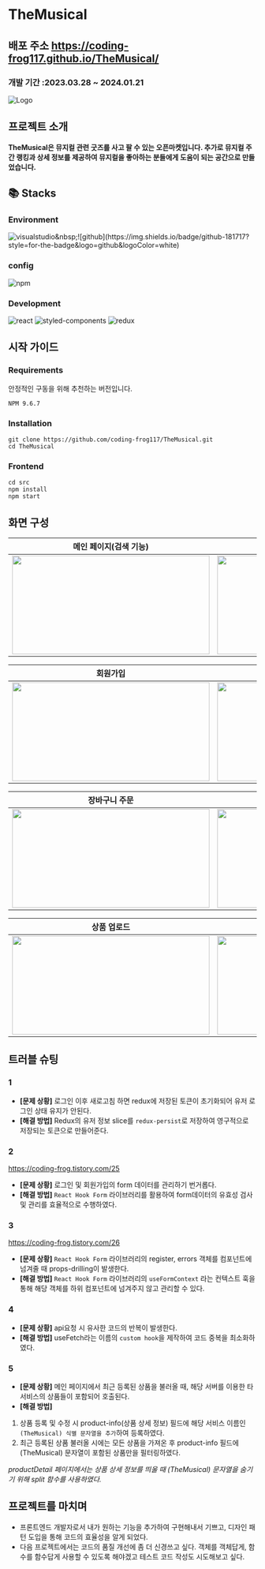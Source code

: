 # TheMusical

## 배포 주소 https://coding-frog117.github.io/TheMusical/

### 개발 기간 :2023.03.28 ~ 2024.01.21

![Logo](https://github.com/coding-frog117/TheMusical/assets/110962765/3322173b-49f0-4037-b2d3-b8f4dea398c9)

## 프로젝트 소개

**TheMusical은 뮤지컬 관련 굿즈를 사고 팔 수 있는 오픈마켓입니다.
추가로 뮤지컬 주간 랭킹과 상세 정보를 제공하여 뮤지컬을 좋아하는 분들에게 도움이 되는 공간으로 만들었습니다.**

## 📚 Stacks

### Environment

![visualstudio](https://img.shields.io/badge/visualstudiocode-007ACC?style=for-the-badge&logo=visualstudiocode&logoColor=white")&nbsp;![github](https://img.shields.io/badge/github-181717?style=for-the-badge&logo=github&logoColor=white)

### config

![npm](https://img.shields.io/badge/npm-CB3837?style=for-the-badge&logo=npm&logoColor=white)

### Development

![react](https://img.shields.io/badge/react-61DAFB?style=for-the-badge&logo=react&logoColor=black)&nbsp;![styled-components](https://img.shields.io/badge/styledcomponents-DB7093?style=for-the-badge&logo=styledcomponents&logoColor=black)&nbsp;![redux](https://img.shields.io/badge/redux-764ABC?style=for-the-badge&logo=redux&logoColor=white)

## 시작 가이드

### Requirements

안정적인 구동을 위해 추천하는 버전입니다.

```
NPM 9.6.7
```

### Installation

```
git clone https://github.com/coding-frog117/TheMusical.git
cd TheMusical
```

### Frontend

```
cd src
npm install
npm start
```

## 화면 구성

| 메인 페이지(검색 기능)                                                                                                                       | 무한 스크롤                                                                                                                                  | 뮤지컬 상세정보                                                                                                                              | top50 랭킹                                                                                                                                   |
| -------------------------------------------------------------------------------------------------------------------------------------------- | -------------------------------------------------------------------------------------------------------------------------------------------- | -------------------------------------------------------------------------------------------------------------------------------------------- | -------------------------------------------------------------------------------------------------------------------------------------------- |
| <img src= "https://github.com/coding-frog117/TheMusical/assets/110962765/fb492b5a-2d1d-440a-83d4-00ed8e32c1d7" width = "400" height="200" /> | <img src= "https://github.com/coding-frog117/TheMusical/assets/110962765/ac18a4bb-a447-49f5-acc4-b1db610ef260" width = "400" height="200" /> | <img src= "https://github.com/coding-frog117/TheMusical/assets/110962765/f5df7ecb-a0bd-4413-b4f5-f4bb3e3735c8" width = "400" height="200" /> | <img src= "https://github.com/coding-frog117/TheMusical/assets/110962765/5430ae71-770d-4b0a-b4c3-2b28883fb873" width = "400" height="200" /> |

| 회원가입                                                                                                                                     | 구매회원 로그인                                                                                                                              | 장바구니 담기                                                                                                                                | 장바구니 삭제                                                                                                                                |
| -------------------------------------------------------------------------------------------------------------------------------------------- | -------------------------------------------------------------------------------------------------------------------------------------------- | -------------------------------------------------------------------------------------------------------------------------------------------- | -------------------------------------------------------------------------------------------------------------------------------------------- |
| <img src= "https://github.com/coding-frog117/TheMusical/assets/110962765/56dfffdc-8732-4a2a-adcc-5d5b51c28382" width = "400" height="200" /> | <img src= "https://github.com/coding-frog117/TheMusical/assets/110962765/afdff78e-f47a-4e1e-9329-243d75a59be9" width = "400" height="200" /> | <img src= "https://github.com/coding-frog117/TheMusical/assets/110962765/e19927dd-394d-44f4-bddb-a53eb6d1fd67" width = "400" height="200" /> | <img src= "https://github.com/coding-frog117/TheMusical/assets/110962765/119446e1-9110-41f0-a70b-1ef5e292f141" width = "400" height="200" /> |

| 장바구니 주문                                                                                                                                | 바로주문,마이페이지                                                                                                                          | 판매회원 로그인, 대시보드                                                                                                                    |
| -------------------------------------------------------------------------------------------------------------------------------------------- | -------------------------------------------------------------------------------------------------------------------------------------------- | -------------------------------------------------------------------------------------------------------------------------------------------- |
| <img src= "https://github.com/coding-frog117/TheMusical/assets/110962765/299365cb-19b9-4b80-b322-e154694a0f67" width = "400" height="200" /> | <img src= "https://github.com/coding-frog117/TheMusical/assets/110962765/ccb28714-8fe4-4d5e-b7f6-c3d25798a44e" width = "400" height="200" /> | <img src= "https://github.com/coding-frog117/TheMusical/assets/110962765/7abd3499-7a88-49c1-b349-f2874875f6ba" width = "400" height="200" /> |

| 상품 업로드                                                                                                                                  | 상품 수정                                                                                                                                    | 상품 삭제                                                                                                                                    |
| -------------------------------------------------------------------------------------------------------------------------------------------- | -------------------------------------------------------------------------------------------------------------------------------------------- | -------------------------------------------------------------------------------------------------------------------------------------------- |
| <img src= "https://github.com/coding-frog117/TheMusical/assets/110962765/0a518add-7216-49e8-8ee9-fd747a7d09d4" width = "400" height="200" /> | <img src= "https://github.com/coding-frog117/TheMusical/assets/110962765/e043feb0-5c4f-4508-99ef-53798e543035" width = "400" height="200" /> | <img src= "https://github.com/coding-frog117/TheMusical/assets/110962765/6344f0e7-9863-43c8-8703-8770f24fcf5d" width = "400" height="200" /> |

## 트러블 슈팅

### 1

- **[문제 상황]**
  로그인 이후 새로고침 하면 redux에 저장된 토큰이 초기화되어 유저 로그인 상태 유지가 안된다.
- **[해결 방법]**
  Redux의 유저 정보 slice를 `redux-persist`로 저장하여 영구적으로 저장되는 토큰으로 만들어준다.

### 2

https://coding-frog.tistory.com/25

- **[문제 상황]**
  로그인 및 회원가입의 form 데이터를 관리하기 번거롭다.
- **[해결 방법]**
  `React Hook Form` 라이브러리를 활용하여 form데이터의 유효성 검사 및 관리를 효율적으로 수행하였다.

### 3

https://coding-frog.tistory.com/26

- **[문제 상황]**
  `React Hook Form` 라이브러리의 register, errors 객체를 컴포넌트에 넘겨줄 때 props-drilling이 발생한다.
- **[해결 방법]**
  `React Hook Form` 라이브러리의 `useFormContext` 라는 컨텍스트 훅을 통해 해당 객체를 하위 컴포넌트에 넘겨주지 않고 관리할 수 있다.

### 4

- **[문제 상황]**
  api요청 시 유사한 코드의 반복이 발생한다.
- **[해결 방법]**
  useFetch라는 이름의 `custom hook`을 제작하여 코드 중복을 최소화하였다.

### 5

- **[문제 상황]**
  메인 페이지에서 최근 등록된 상품을 불러올 때, 해당 서버를 이용한 타 서비스의 상품들이 포함되어 호출된다.
- **[해결 방법]**

1. 상품 등록 및 수정 시 product-info(상품 상세 정보) 필드에 해당 서비스 이름인 `(TheMusical) 식별 문자열을 추가`하여 등록하였다.
2. 최근 등록된 상품 불러올 시에는 모든 상품을 가져온 후 product-info 필드에 (TheMusical) 문자열이 포함된 상품만을 필터링하였다.

_productDetail 페이지에서는 상품 상세 정보를 띄울 때 (TheMusical) 문자열을 숨기기 위해 split 함수를 사용하였다._

## 프로젝트를 마치며

- 프론트엔드 개발자로서 내가 원하는 기능을 추가하여 구현해내서 기쁘고, 디자인 패턴 도입을 통해 코드의 효율성을 알게 되었다.
- 다음 프로젝트에서는 코드의 품질 개선에 좀 더 신경쓰고 싶다. 객체를 객체답게, 함수를 함수답게 사용할 수 있도록 해야겠고 테스트 코드 작성도 시도해보고 싶다.
